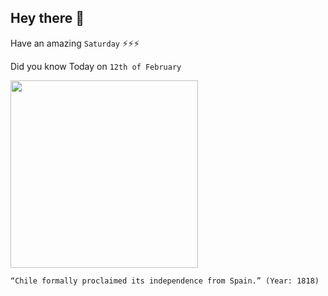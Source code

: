 ## Hey there 👋
Have an amazing `Saturday` ⚡⚡⚡

Did you know Today on `12th of February`
 
 [<img src="https://upload.wikimedia.org/wikipedia/commons/1/11/Collage_independencia_Chile.jpg" width="300" />](https://en.wikipedia.org/wiki/Chilean_War_of_Independence#:~:text=A%20declaration%20of%20independence%20was,Spanish%20American%20wars%20of%20independence.) 
 ```
“Chile formally proclaimed its independence from Spain.” (Year: 1818)
```
